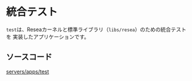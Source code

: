 # 統合テスト

`test`は、Reseaカーネルと標準ライブラリ（`libs/resea`）のための統合テストを
実装したアプリケーションです。

## ソースコード

[servers/apps/test](https://github.com/zuki/resea/tree/master/servers/apps/test)
